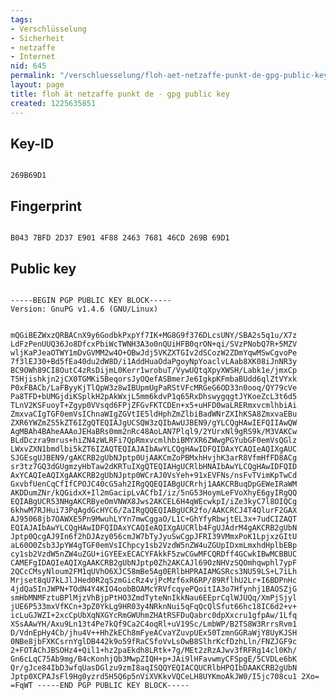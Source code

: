 ```yaml
---
tags:
- Verschlüsselung
- Sicherheit
- netzaffe
- Internet
nid: 645
permalink: "/verschluesselung/floh-aet-netzaffe-punkt-de-gpg-public-key.html"
layout: page
title: floh ät netzaffe punkt de - gpg public key
created: 1225635851
---
```

<h2>Key-ID</h2>
<code>
269B69D1
</code>

<h2>Fingerprint</h2>
<code>
B043 7BFD 2D37 E901 4F88 2463 7681 46CD 269B 69D1
</code>

<h2>Public key</h2>
<code>
-----BEGIN PGP PUBLIC KEY BLOCK-----
Version: GnuPG v1.4.6 (GNU/Linux)

mQGiBEZWxzQRBACnX9y6GodbkPxpYf7IK+MG8G9f376DLcsUNY/SBA2s5q1u/X7z
LdFzPenUUQ36Jo8DfcxPbiWcTWNH3A3o0nQUiHFB0qrON+qi/SVzPNobQ7R+5MZV
wljKaPJeaOTWY1mDvGVMM2w4O+OBwJdj5VKZXTGIv2dSCozW2ZDmYqwMSwCgvoPe
7f3lEJ30+Bd5fEa40du2dW8D/i1AddHuaOdaPgoyNpYoaclvLAab8XK08iJnNR3y
BC9OWh89CI8OutC4zRsDijmL0Kerr1wrobuT/VywUQtqXpyXWSH/Labk1e/jmxCp
T5Hjishkjn2jCX0TGMKi5BeqorsJyOQefASBmerJe6IgkpKFmbaBUdd6qlZtVYxk
P0xFBACb/LaFByyKjTlQpW3z8wIBUpmUgPaRStVFcMRGeG6OD33n0ooq/QY79cVe
Pa8TFD+bUMGjdiKSplkH2pAkWxjL5mm6kdvP1q65RxDhswygqgtJYKoeZcL3t6d5
TLnV2KSFuoyT+Zgyp0VVsqd6FPjZFGvFKTCDEn+x5+uHFD0waLRERmxvcmlhbiAi
ZmxvaCIgTGF0emVsIChnaWIgZGVtIE5ldHphZmZlbiBadWNrZXIhKSA8ZmxvaEBu
ZXR6YWZmZS5kZT6IZgQTEQIAJgUCSQW3zQIbAwUJBEN9/gYLCQgHAwIEFQIIAwQW
AgMBAh4BAheAAAoJEHaBRs0mm2nRc48AoLAN7Plql9/2YUrxNl9gRS9k/M3VAKCw
BLdDczra9mrus+hiZN4zWLRFi7QpRmxvcmlhbiBMYXR6ZWwgPGYubGF0emVsQGlz
LWxvZXN1bmdlbi5kZT6IZAQTEQIAJAIbAwYLCQgHAwIDFQIDAxYCAQIeAQIXgAUC
SJGEsgUJBEN9/gAKCRB2gUbNJptp0UjAAKCmZoPBMxhHvjhK3arR8VfmHfFD8ACg
sr3tz7GQ3dGUgmzyHbTaw2dKRTuIXgQTEQIAHgUCRlbHNAIbAwYLCQgHAwIDFQID
AxYCAQIeAQIXgAAKCRB2gUbNJptp0WCrAJ0VsYeh+91xEVFNs/nsFvTVimKpTwCd
GxvbfUenCqCfIfCPOJC40cG5ah2IRgQQEQIABgUCRrhj1AAKCRBuqDpGEWeIRaWM
AKDDumZNr/kQGidxX+Il2mGacipLvACfbI/iz/5nG53HoymLeFVoXhyE6gyIRgQQ
EQIABgUCR53NHgAKCRByeOmVNWX8Jws2AKCEL6H4qWEcwkpI/iZe3kyC7l8OIQCg
6khwM7RJHui73PqAgdGcHYC6/ZaIRgQQEQIABgUCR2fo/AAKCRCJ4T4QlurF2GAX
AJ95068jb7OAWXE5Pn9MwuhLYYn7mwCggaO/L1C+GhYfyRbwjtEL3x+7udCIZAQT
EQIAJAIbAwYLCQgHAwIDFQIDAxYCAQIeAQIXgAUCRlb4FgUJAdrM4gAKCRB2gUbN
Jptp0QcgAJ9In6f2hDJAzy056cmJW7bTyJyuSwCgpJFRI39VMmxPoK1LpjxzGItU
aL60O0Zsb3JpYW4gTGF0emVsIChpcy1sb2VzdW5nZW4uZGUpIDxmLmxhdHplbEBp
cy1sb2VzdW5nZW4uZGU+iGYEExECACYFAkkF5zwCGwMFCQRDff4GCwkIBwMCBBUC
CAMEFgIDAQIeAQIXgAAKCRB2gUbNJptp0Zh2AKCAJl69OzNHVzSQOmhqwphl7ypF
2QCcCMsyNloum2FM1qUVhO6XJC58mBe5Ag0ERlbHPRAIAMGSRcs3NU59LS+L7iLh
Mrjset8qU7kLJlJHed0R2qSzmGicRz4vjPcMzf6xR6RP/89RflhU2Lr+I6BDPnHc
4jdQa5InJWPN+TOdN4Y4KIO4oobBOAMcYRVfcqyePQoitIA3o7Hfynhj1BAOSZjG
smHbMNMFztuBPlMjzVhBjpPtHO3ZmdTyteNnIkkNau6EEprCqlWJUQq/XmPjSjyl
jUE6P533mxVfKCn+3pZ0YkLg9HR03y4NRknNui5qFqQcQlSfut66hc18IC6d2+v+
icLuGJWZI+2xcCpUbXqNXGYcRmGWUhmZHAtRSFDuQabrc0dpXxcru1gfpAw/1Lfq
XSsAAwYH/Axu9Ln13t4Pe7kQf9Ca2C4oqRl+uV19Sc/LmbWP/B2TS8W3RrrsRvm1
D/VdnEpHy4Cb/jhu4V++HhZkECh8mFyeACvaYZuvpUEx50TzmnGGRaWjY8UyKJSH
0NBe8jbFXKCsrnYglDB442k9o59fRaCSfoVvLsOwB8SlhrKcfDzhLln/FNZJGF9c
2+FOTAChJBSOHz4+Qil1+hz2paEkdh8LRtk+7g/MEt2zRzAJwv3fRFRg14cl0Kh/
Gn6cLqC75Ab9mg/B4cKonhjQb3MwpZIQH+p+JAi9lHFavwmyCFSpgE/5CVDLe6bK
Qr/gJce84IbD3wfqUasDGlzu9zmI8aqISQQYEQIACQUCRlbHPQIbDAAKCRB2gUbN
Jptp0XCPAJsFl9Hg0yzrd5H5Q6p5nViXVKkvVQCeLH8UYKmoAkJW0/I5jc708cu1
2Xo=
=FqWT
-----END PGP PUBLIC KEY BLOCK-----
</code>
